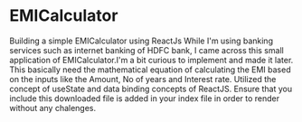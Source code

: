 # EMICalculator
Building a simple EMICalculator using ReactJs
While I'm using banking services such as internet banking of HDFC bank, I came across this small application of EMICalculator.I'm a bit curious to implement and made it later. This basically need the mathematical equation of calculating the EMI based on the inputs like the Amount, No of years and Interest rate. Utilized the concept of useState and data binding concepts of ReactJS. Ensure that you include this downloaded file is added in your index file in order to render without any chalenges.
